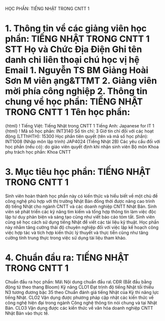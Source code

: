 HỌC PHẦN: TIẾNG NHẬT TRONG CNTT 1
# 1. Thông tin về các giảng viên học phần: TIẾNG NHẬT TRONG CNTT 1 STT Họ và Chức Địa Điện Ghi tên danh chỉ liên thoại chú học vị hệ Email 1. Nguyễn TS BM Giảng Hoài Sơn M viên ạng&TTMT 2. Giảng viên mời phía công nghiệp 2. Thông tin chung về học phần: TIẾNG NHẬT TRONG CNTT 1 Tên học phần:
{html}
! Tiếng Việt: Tiếng Nhật trong CNTT 1 Tiếng Anh: Japanese for IT 1
{html}
! Mã số học phần: INT3140 Số tín chỉ: 3 Giờ tín chỉ đối với các hoạt động (LTThHTH): 15300 Học phần tiên quyết (tên và mã số học phần): INT1008 (Nhập môn lập
trình) JAP4024 (Tiếng Nhật 2B) Các yêu cầu đối với học phần (nếu có): do giáo viên quyết định khi
nhận sinh viên Bộ môn Khoa phụ trách học phần: Khoa CNTT
# 3. Mục tiêu học phần: TIẾNG NHẬT TRONG CNTT 1
Sinh viên hoàn thành học phần này có kiến thức và hiểu biết về một chủ đề công nghệ phù hợp với thị trường Nhật Bản đồng thời được nâng cao trình độ tiếng Nhật cho ngành CNTT và các doanh nghiệp CNTT Nhật Bản. Sinh viên sẽ phát triển các kỹ năng tìm kiếm và tổng hợp thông tin làm việc độc lập tư duy phản biện và sáng tạo cũng như viết báo cáo tóm tắt. Sinh viên cũng sẽ học cách sử dụng tiếng Nhật để viết các tài liệu kỹ thuật. Học phần này nhằm tăng cường thái độ chuyên nghiệp đối với việc lập kế hoạch công việc hợp tác và tích hợp kiến thức lý thuyết và thực tiễn cũng như tăng cường tính trung thực trong việc sử dụng tài liệu tham khảo.
# 4. Chuẩn đầu ra: TIẾNG NHẬT TRONG CNTT 1
Chuẩn đầu ra học phần: Mã\ Nội dung chuẩn đầu ra\ CĐR (Bắt đầu bằng động từ theo thang Bloom)
Kỹ năng
CLO1 Đạt trình độ tiếng Nhật tối thiểu N3 tương đương bậc 35 theo Chuẩn đánh giá tiếng Nhật của Kỳ thi năng lực tiếng Nhật.
CLO2 Vận dụng được phương pháp cập nhật các kiến thức về công nghệ hiện đại trong ngành Công nghệ thông tin nói chung và tại Nhật Bản.
CLO3 Vận dụng được các kiến thức về văn hóa doanh nghiệp CNTT Nhật Bản vào thực tế.
